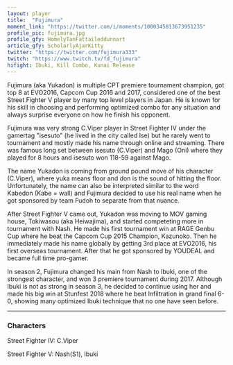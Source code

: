 ```yaml
---
layout: player
title:  "Fujimura"
moment_link: "https://twitter.com/i/moments/1000345813673951235"
profile_pic: fujimura.jpg
profile_gfy: HomelyTanFattaileddunnart
article_gfy: ScholarlyAjarKitty
twitter: "https://twitter.com/fujimura333"
twitch: "https://www.twitch.tv/fd_fujimura"
hifight: Ibuki, Kill Combo, Kunai Release
---
```


Fujimura (aka Yukadon) is multiple CPT premiere tournament champion, 
got top 8 at EVO2016, Capcom Cup 2016 and 2017, considered one of the best Street Fighter V player 
by many top level players in Japan. He is known for his skill in choosing and performing optimized combo for 
any situation and always surprise everyone on how he finish his opponent.

Fujimura was very strong C.Viper player in Street Fighter IV under the gamertag "isesuto" 
(he lived in the city called Ise)
but he rarely went to tournament and mostly made his name through online and streaming. 
There was famous long set between isesuto (C.Viper) and Mago (Oni) where they played for 8 hours 
and isesuto won 118-59 against Mago. 

The name Yukadon is coming from ground pound move of his character (C.Viper), 
where yuka means floor and don is the sound of hitting the floor. 
Unfortunately, the name can also be interpreted similar to the word Kabedon (Kabe = wall) 
and Fujimura decided to use his real name when he got sponsored by team Fudoh to separate from that nuance.

After Street Fighter V came out, Yukadon was moving to MOV gaming house, Tokiwasou (aka Heiwajima), 
and started competeting more in tournament with Nash. He made his first tournament win at RAGE Genbu Cup 
where he beat the Capcom Cup 2015 Champion, Kazunoko. Then he immediately made his name globally by 
getting 3rd place at EVO2016, his first overseas tournament. After that he got sponsored by YOUDEAL 
and became full time pro-gamer.

In season 2, Fujimura changed his main from Nash to Ibuki, one of the strongest character, and won 3 premiere tournament during 2017.
Although Ibuki is not as strong in season 3, he decided to continue using her and made his big win at Stunfest 2018 
where he beat Infiltration in grand final 6-0, showing many optimized Ibuki technique that no one have seen before.

<hr/>

<h3>Characters</h3>

Street Fighter IV: C.Viper

Street Fighter V: Nash(S1), Ibuki
